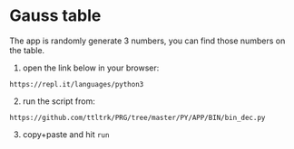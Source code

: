 
Gauss table
======

The app is randomly generate 3 numbers, you can find those numbers on the table.

1. open the link below in your browser:

```
https://repl.it/languages/python3
```

2. run the script from:

```
https://github.com/ttltrk/PRG/tree/master/PY/APP/BIN/bin_dec.py
```

3. copy+paste and hit ```run```

